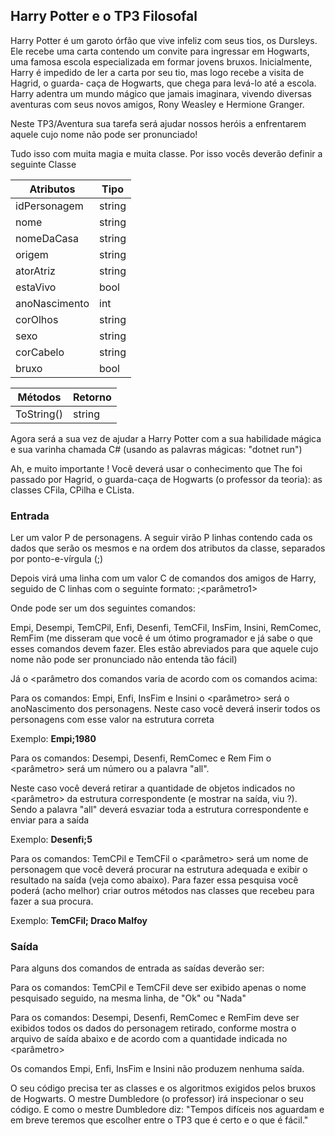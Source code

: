 ## Harry Potter e o TP3 Filosofal
Harry Potter é um garoto órfão que vive infeliz com seus tios, os Dursleys. Ele recebe uma carta contendo um convite para ingressar em Hogwarts, uma famosa escola especializada em formar jovens bruxos. Inicialmente, Harry é impedido de ler a carta por seu tio, mas logo recebe a visita de Hagrid, o guarda- caça de Hogwarts, que chega para levá-lo até a escola. Harry adentra um mundo mágico que jamais imaginara, vivendo diversas aventuras com seus novos amigos, Rony Weasley e Hermione Granger.

Neste TP3/Aventura sua tarefa será ajudar nossos heróis a enfrentarem aquele cujo nome não pode ser pronunciado!

Tudo isso com muita magia e muita classe. Por isso vocês deverão definir a seguinte Classe

| Atributos           | Tipo   |
|---------------------|--------|
| idPersonagem        | string |
| nome                | string |
| nomeDaCasa          | string |
| origem              | string |
| atorAtriz           | string |
| estaVivo            | bool   |
| anoNascimento       | int    |
| corOlhos            | string |
| sexo                | string |
| corCabelo           | string |
| bruxo               | bool   |

| Métodos          | Retorno |
|------------------|---------|
| ToString()       | string  |



Agora será a sua vez de ajudar a Harry Potter com a sua habilidade mágica e sua varinha chamada C# (usando as palavras mágicas: "dotnet run")

Ah, e muito importante ! Você deverá usar o conhecimento que The foi passado por Hagrid, o guarda-caça de Hogwarts (o professor da teoria): as classes CFila, CPilha e CLista.

### Entrada
Ler um valor P de personagens. A seguir virão P linhas contendo cada os dados que serão os mesmos e na ordem dos atributos da classe, separados por ponto-e-vírgula (;)

Depois virá uma linha com um valor C de comandos dos amigos de Harry, seguido de C linhas com o seguinte formato: <cmd>;<parâmetro1>

Onde <cmd> pode ser um dos seguintes comandos:

Empi, Desempi, TemCPil, Enfi, Desenfi, TemCFil, InsFim, Insini, RemComec, RemFim (me disseram que você é um ótimo programador e já sabe o que esses comandos devem fazer. Eles estão abreviados para que aquele cujo nome não pode ser pronunciado não entenda tão fácil)

Já o <parâmetro dos comandos varia de acordo com os comandos acima:

Para os comandos: Empi, Enfi, InsFim e Insini o <parâmetro> será o anoNascimento dos personagens. Neste caso você deverá inserir todos os personagens com esse valor na estrutura correta

Exemplo: <b>Empi;1980</b>

Para os comandos: Desempi, Desenfi, RemComec e Rem Fim o <parâmetro> será um número ou a palavra "all".

Neste caso você deverá retirar a quantidade de objetos indicados no <parâmetro> da estrutura correspondente (e mostrar na saída, viu ?). Sendo a palavra "all" deverá esvaziar toda a estrutura correspondente e enviar para a saída

Exemplo: <b>Desenfi;5</b>

Para os comandos: TemCPil e TemCFil o <parâmetro> será um nome de personagem que você deverá procurar na estrutura adequada e exibir o resultado na saída (veja como abaixo). Para fazer essa pesquisa você poderá (acho melhor) criar outros métodos nas classes que recebeu para fazer a sua procura.

Exemplo: <b>TemCFil; Draco Malfoy</b>

### Saída
Para alguns dos comandos de entrada as saídas deverão ser:

Para os comandos: TemCPil e TemCFil deve ser exibido apenas o nome pesquisado seguido, na mesma linha, de "Ok" ou "Nada"


Para os comandos: Desempi, Desenfi, RemComec e RemFim deve ser exibidos todos os dados do personagem retirado, conforme mostra o arquivo de saída abaixo e de acordo com a quantidade indicada no <parâmetro>

Os comandos Empi, Enfi, InsFim e Insini não produzem nenhuma saída.


O seu código precisa ter as classes e os algoritmos exigidos pelos bruxos de Hogwarts.
O mestre Dumbledore (o professor) irá inspecionar o seu código.
E como o mestre Dumbledore diz: "Tempos difíceis nos aguardam e em breve teremos que escolher entre o TP3 que é certo e o que é fácil."